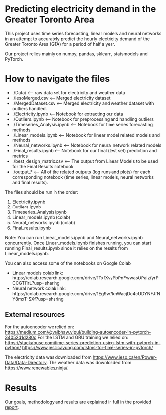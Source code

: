 # Predicting electricity demand in the Greater Toronto Area
This project uses time series forecasting, linear models and neural networks in an attempt to accurately predict the hourly electricity demand of the Greater Toronto Area (GTA) for a period of half a year.

Our project relies mainly on numpy, pandas, sklearn, statsmodels and PyTorch.

# How to navigate the files
<ul>
	<li>./Data/ <-- raw data set for electricity and weather data</li>
<li>./IesoMerged.csv <-- Merged electricity dataset</li>
<li>./MergedDataset.csv <-- Merged electricity and weather dataset with outliers handled.</li>
<li>./Electricity.ipynb <-- Notebook for extracting our data</li>
<li>./Outliers.ipynb <-- Notebook for preprocessing and handling outliers</li>
<li>./Timeseries_Analysis.ipynb <-- Notebook for time series forecasting methods</li>
<li>./Linear_models.ipynb <-- Notebook for linear model related models and methods</li>
<li>./Neural_networks.ipynb <-- Notebook for neural network related models</li>
<li>./Final_results.ipynb <-- Notebook for our final (test set) prediction and metrics</li>
<li>./best_design_matrix.csv <-- The output from Linear Models to be used for the Final Results notebook</li>
<li>./output_* <-- All of the related outputs (log runs and plots) for each corresponding notebook (time series, linear models, neural networks and final results).</li>
	       </ul>

The files should be run in the order:
<ol>
  <li>Electricity.ipynb</li>
  <li>Outliers.ipynb</li>
  <li>Timeseries_Analysis.ipynb</li>
  <li>Linear_models.ipynb (colab)</li>
  <li>Neural_networks.ipynb (colab)</li>
  <li>Final_results.ipynb</li>
</ol>
Note: You can run Linear_models.ipynb and Neural_networks.ipynb concurrently. Once Linear_models.ipynb finishes running, you can start running Final_results.ipynb since it relies on the results from Linear_models.ipynb.

You can also access some of the notebooks on Google Colab
<ul>
	<li>Linear models colab link: https://colab.research.google.com/drive/1TxfXvyPbPnFwwasUPalzfyrPCCGTI1rL?usp=sharing</li>
	<li>Neural network colab link: https://colab.research.google.com/drive/1Eg9w7knWacjDc4cUDYNFJfNY8mxT-SXf?usp=sharing</li>
</ul>

## External resources
For the autoencoder we relied on:
https://medium.com/@vaibhaw.vipul/building-autoencoder-in-pytorch-34052d1d280c
For the LSTM and GRU training we relied on:
https://stackabuse.com/time-series-prediction-using-lstm-with-pytorch-in-python/
https://www.jessicayung.com/lstms-for-time-series-in-pytorch/

The electricity data was downloaded from https://www.ieso.ca/en/Power-Data/Data-Directory.
The weather data was downloaded from https://www.renewables.ninja/.

# Results
Our goals, methodology and results are explained in full in the provided [report](report.pdf).
